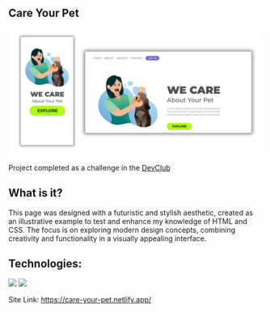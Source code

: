 ## Care Your Pet

<img src="Imgs/Designmp.jpg">

Project completed as a challenge in the <a href="https://aulas.devclub.com.br/m/courses">DevClub</a>

## What is it?

This page was designed with a futuristic and stylish aesthetic, created as an illustrative example
to test and enhance my knowledge of HTML and CSS. The focus is on exploring modern design concepts, 
combining creativity and functionality in a visually appealing interface.

## Technologies:

<img src="https://img.shields.io/badge/HTML5-E34F26?style=for-the-badge&logo=html5&logoColor=white">
<img src="https://img.shields.io/badge/CSS3-1572B6?style=for-the-badge&logo=css3&logoColor=white">

Site Link:
https://care-your-pet.netlify.app/
